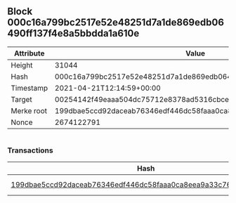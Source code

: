 ## Block 000c16a799bc2517e52e48251d7a1de869edb06490ff137f4e8a5bbdda1a610e

Attribute | Value
--- | ---
Height | 31044
Hash | 000c16a799bc2517e52e48251d7a1de869edb06490ff137f4e8a5bbdda1a610e
Timestamp | 2021-04-21T12:14:59+00:00
Target | 00254142f49eaaa504dc75712e8378ad5316cbcead634704b3734b6271167cc4
Merke root | 199dbae5ccd92daceab76346edf446dc58faaa0ca8eea9a33c76548f4be40fb7
Nonce | 2674122791

```

```

### Transactions

Hash | Amount
--- | ---
[199dbae5ccd92daceab76346edf446dc58faaa0ca8eea9a33c76548f4be40fb7](199dbae5ccd92daceab76346edf446dc58faaa0ca8eea9a33c76548f4be40fb7.md) | 10.00000000 SKEPTI 
